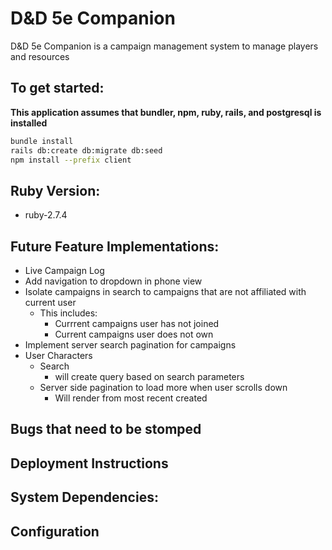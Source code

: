 # D&D 5e Companion

D&D 5e Companion is a campaign management system to manage players and resources

## To get started:

**This application assumes that bundler, npm, ruby, rails, and postgresql is installed**

```sh
bundle install
rails db:create db:migrate db:seed
npm install --prefix client
```

## Ruby Version:

- ruby-2.7.4

## Future Feature Implementations:

- Live Campaign Log
- Add navigation to dropdown in phone view
- Isolate campaigns in search to campaigns that are not affiliated with current user
  - This includes:
    - Currrent campaigns user has not joined
    - Current campaigns user does not own
- Implement server search pagination for campaigns
- User Characters
  - Search
    - will create query based on search parameters
  - Server side pagination to load more when user scrolls down
    - Will render from most recent created


## Bugs that need to be stomped

## Deployment Instructions

## System Dependencies:

## Configuration
